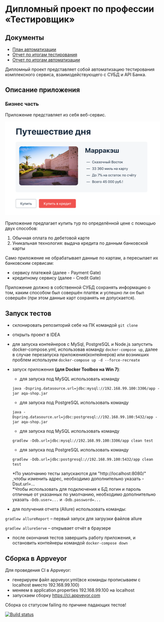 # Дипломный проект по профессии «Тестировщик»

## Документы
* [План автоматизации](https://github.com/YuriKopshev/DiplomQA-Automation/blob/master/docs/plan.md)
* [Отчет по итогам тестирования](https://github.com/YuriKopshev/DiplomQA-Automation/blob/master/docs/report.md)
* [Отчет по итогам автоматизации](https://github.com/YuriKopshev/DiplomQA-Automation/blob/master/docs/summary.md)

Дипломный проект представляет собой автоматизацию тестирования комплексного сервиса, взаимодействующего с СУБД и API Банка.

## Описание приложения

### Бизнес часть

Приложение представляет из себя веб-сервис.

![](docs/pic/service.png)

Приложение предлагает купить тур по определённой цене с помощью двух способов:
1. Обычная оплата по дебетовой карте
1. Уникальная технология: выдача кредита по данным банковской карты

Само приложение не обрабатывает данные по картам, а пересылает их банковским сервисам:
* сервису платежей (далее - Payment Gate)
* кредитному сервису (далее - Credit Gate)

Приложение должно в собственной СУБД сохранять информацию о том, каким способом был совершён платёж и успешно ли он был совершён (при этом данные карт сохранять не допускается).

## Запуск тестов

* склонировать репозиторий себе на ПК командой `git clone`
* открыть проект в IDEA
* для запуска контейнеров с MySql, PostgreSQL и Node.js запустить docker-compose.yml, использовав команду `docker-compose up`, далее в случае перезапуска приложения(контейнеров)
  или возникших проблем используем `docker-compose up -d --force-recreate` 
* запуск приложения **(для Docker Toolbox на Win 7)**:
    * для запуска под MySQL использовать команду 
    ```
    java -Dspring.datasource.url=jdbc:mysql://192.168.99.100:3306/app -jar aqa-shop.jar
    ```
    * для запуска под PostgreSQL использовать команду 
    ```
    java -Dspring.datasource.url=jdbc:postgresql://192.168.99.100:5432/app -jar aqa-shop.jar
    ```
   * для запуска под MySQL использовать команду 
   ```
   gradlew -Ddb.url=jdbc:mysql://192.168.99.100:3306/app clean test
   ```
   * для запуска под PostgreSQL использовать команду 
   ```
   gradlew -Ddb.url=jdbc:postgresql://192.168.99.100:5432/app clean test
   ```
    *По умолчанию тесты запускаются для "http://localhost:8080/" ,чтобы изменить адрес, необходимо дополнительно указать -Dsut.url=...  
    *Чтобы использовать для подключения к БД логин и пароль отличные от указанных по умолчанию, необходимо дополнительно указать `-Ddb.user=...` и `-Ddb.password=...`
    
* для получения отчета (Allure) использовать команды:

`gradlew allureReport` – первый запуск для загрузки файлов allure

`gradlew allureServe` – открывает отчёт в браузере 

* после окончания тестов завершить работу приложения, и остановить контейнеры командой `docker-compose down`

## Сборка в Appveyor
Для проведения CI в Appveyor:
* генерируем файл appveyor.yml(все команды прописываем c localhost вместо 192.168.99.100)
* меняем в application.properties 192.168.99.100 на localhost
* запускаем сборку https://ci.appveyor.com

Сборка со статусом failing по причине падающих тестов!

[![Build status](https://ci.appveyor.com/api/projects/status/jxuhaw5dxqgriidl?svg=true)](https://ci.appveyor.com/project/YuriKopshev/diplomqa-automation)


